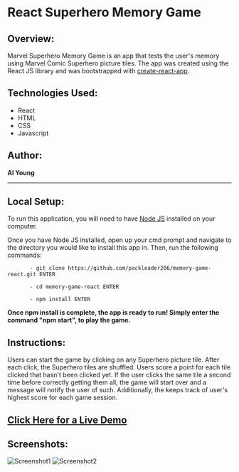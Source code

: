 # React Superhero Memory Game

## Overview:

Marvel Superhero Memory Game is an app that tests the user's memory using Marvel Comic Superhero picture tiles.  The app was created using the React JS library and was bootstrapped with [create-react-app](https://github.com/facebook/create-react-app).

## Technologies Used:

- React
- HTML
- CSS
- Javascript

## Author:

<strong>Al Young</strong>
<hr>

## Local Setup:

To run this application, you will need to have <a href="https://nodejs.org/en/download/">Node JS</a> installed on your computer.

Once you have Node JS installed, open up your cmd prompt and navigate to the directory you would like to install this app in. Then, run the following commands: 

           - git clone https://github.com/packleader206/memory-game-react.git ENTER
           
           - cd memory-game-react ENTER
           
           - npm install ENTER
           
 <strong>Once npm install is complete, the app is ready to run! Simply enter the command "npm start", to play the game.</strong>

## Instructions:

Users can start the game by clicking on any Superhero picture tile.  After each click, the Superhero tiles are shuffled.  Users score a point for each tile clicked that hasn't been clicked yet.  If the user clicks the same tile a second time before correctly getting them all, the game will start over and a message will notify the user of such.  Additionally, the keeps track of user's highest score for each game session.

## [Click Here for a Live Demo](https://mighty-taiga-20181.herokuapp.com/)


## Screenshots:
            
 <img src="https://packleader206.github.io/memory-game-react/public/screenshot1.png" alt="Screenshot1">
 <img src="https://packleader206.github.io/memory-game-react/public/screenshot2.png" alt="Screenshot2">
 






